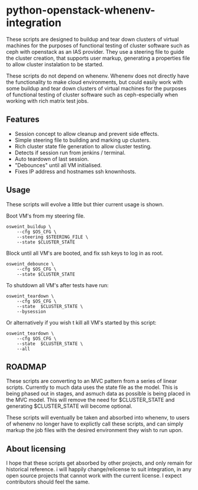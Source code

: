 # python-openstack-whenenv-integration #

These scripts are designed to buildup and tear down clusters of virtual
machines for the purposes of functional testing of cluster software such
as ceph with openstack as an IAS provider. They use a steering file to guide the
cluster creation, that supports user markup, generating a properties file to
allow cluster instalation to be started.

These scripts do not depend on whenenv. Whenenv does not directly have
the functionality to make cloud environments, but could easily work with some
buildup and tear down clusters of virtual machines for the purposes of
functional testing of cluster software such as ceph-especially when working with
rich matrix test jobs.

## Features ##

* Session concept to allow cleanup and prevent side effects.
* Simple steering file to building and marking up clusters.
* Rich cluster state file generation to allow cluster testing.
* Detects if session run from jenkins / terminal.
* Auto teardown of last session.
* "Debounces" until all VM initialised.
* Fixes IP address and hostnames ssh knownhosts.

## Usage ##

These scripts will evolve a little but thier current usage is shown.

Boot VM's from my steering file.

    osweint_buildup \
        --cfg $OS_CFG \
        --steering $STEERING_FILE \
        --state $CLUSTER_STATE

Block until all VM's are booted, and fix ssh keys to log in as root.

    osweint_debounce \
        --cfg $OS_CFG \
        --state $CLUSTER_STATE


To shutdown all VM's after tests have run:

	osweint_teardown \
        --cfg $OS_CFG \
        --state  $CLUSTER_STATE \
        --bysession

Or alternatively if you wish t kill all VM's started by this script:

    osweint_teardown \
        --cfg $OS_CFG \
        --state  $CLUSTER_STATE \
        --all


## ROADMAP ##

These scripts are converting to an MVC pattern from a series of linear
scripts. Currently to much data uses the state file as the model. This
is being phased out in stages, and asmuch data as possible is being placed
in the MVC model. This will remove the need for $CLUSTER_STATE and generating
$CLUSTER_STATE will become optional.

These scripts will eventually be taken and absorbed into whenenv, to users of
whenenv no longer have to explictly call these scripts, and can simply markup
the job files with the desired environment they wish to run upon.

## About licensing ##

I hope that these scripts get absorbed by other projects, and only remain for
historical reference. i will happily change/relicense to suit integration,
in any open source projects that cannot work with the current license. I expect
contributors should feel the same.
